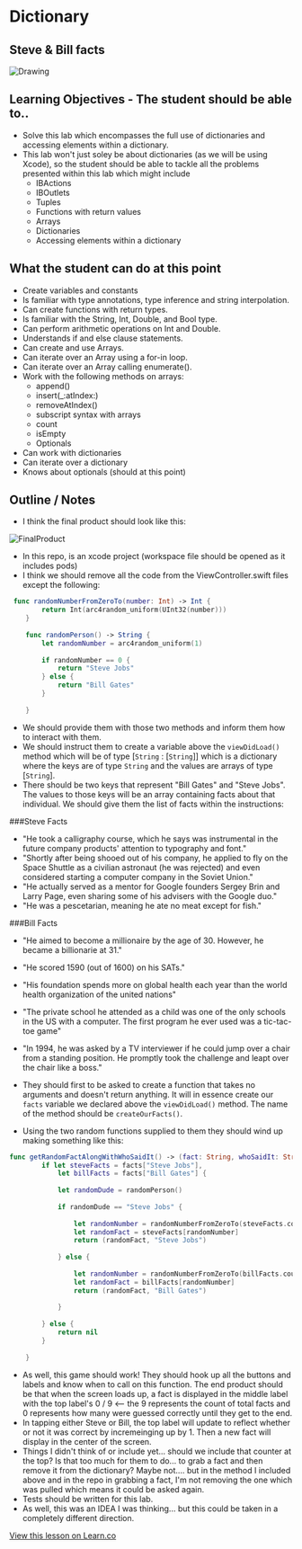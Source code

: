 # Dictionary
## Steve & Bill facts

<img src="http://i.imgur.com/wDKdQ8a.jpg?1" alt="Drawing"/>  


## Learning Objectives - The student should be able to..

* Solve this lab which encompasses the full use of dictionaries and accessing elements within a dictionary.
* This lab won't just soley be about dictionaries (as we will be using Xcode), so the student should be able to tackle all the problems presented within this lab which might include
	* IBActions
	* IBOutlets
	* Tuples
	* Functions with return values
	* Arrays
	* Dictionaries
	* Accessing elements within a dictionary

## What the student can do at this point 

* Create variables and constants
* Is familiar with type annotations, type inference and string interpolation.
* Can create functions with return types.
* Is familiar with the String, Int, Double, and Bool type.
* Can perform arithmetic operations on Int and Double.
* Understands if and else clause statements.
* Can create and use Arrays.
* Can iterate over an Array using a for-in loop.
* Can iterate over an Array calling enumerate().
* Work with the following methods on arrays:
	* append()
	* insert(_:atIndex:)
	* removeAtIndex()
	* subscript syntax with arrays
	* count
	* isEmpty
	* Optionals
* Can work with dictionaries 
* Can iterate over a dictionary
* Knows about optionals (should at this point)

## Outline / Notes

* I think the final product should look like this:

![FinalProduct](http://i.imgur.com/K3V6yBg.png?1)

*  In this repo, is an xcode project (workspace file should be opened as it includes pods)
* I think we should remove all the code from the ViewController.swift files except the following:

```swift
 func randomNumberFromZeroTo(number: Int) -> Int {
        return Int(arc4random_uniform(UInt32(number)))
    }
    
    func randomPerson() -> String {
        let randomNumber = arc4random_uniform(1)
        
        if randomNumber == 0 {
            return "Steve Jobs"
        } else {
            return "Bill Gates"
        }
        
    }
```

* We should provide them with those two methods and inform them how to interact with them.
* We should instruct them to create a variable above the `viewDidLoad()` method which will be of type [`String` : [`String`]] which is a dictionary where the keys are of type `String` and the values are arrays of type [`String`].
* There should be two keys that represent "Bill Gates" and "Steve Jobs". The values to those keys will be an array containing facts about that individual. We should give them the list of facts within the instructions:

###Steve Facts
* "He took a calligraphy course, which he says was instrumental in the future company products' attention to typography and font."
* "Shortly after being shooed out of his company, he applied to fly on the Space Shuttle as a civilian astronaut (he was rejected) and even considered starting a computer company in the Soviet Union."
* "He actually served as a mentor for Google founders Sergey Brin and Larry Page, even sharing some of his advisers with the Google duo."
* "He was a pescetarian, meaning he ate no meat except for fish."

###Bill Facts
* "He aimed to become a millionaire by the age of 30. However, he became a billionarie at 31."
* "He scored 1590 (out of 1600) on his SATs."
* "His foundation spends more on global health each year than the world health organization of the united nations"
* "The private school he attended as a child was one of the only schools in the US with a computer. The first program he ever used was a tic-tac-toe game"
* "In 1994, he was asked by a TV interviewer if he could jump over a chair from a standing position. He promptly took the challenge and leapt over the chair like a boss."

* They should first to be asked to create a function that takes no arguments and doesn't return anything. It will in essence create our `facts` variable we declared above the `viewDidLoad()` method. The name of the method should be `createOurFacts()`.

* Using the two random functions supplied to them they should wind up making something like this:

```swift
func getRandomFactAlongWithWhoSaidIt() -> (fact: String, whoSaidIt: String)? {
        if let steveFacts = facts["Steve Jobs"],
            let billFacts = facts["Bill Gates"] {
            
            let randomDude = randomPerson()
            
            if randomDude == "Steve Jobs" {
                
                let randomNumber = randomNumberFromZeroTo(steveFacts.count)
                let randomFact = steveFacts[randomNumber]
                return (randomFact, "Steve Jobs")
                
            } else {
                
                let randomNumber = randomNumberFromZeroTo(billFacts.count)
                let randomFact = billFacts[randomNumber]
                return (randomFact, "Bill Gates")
                
            } 
            
        } else {
            return nil
        }
    
    }
```

* As well, this game should work! They should hook up all the buttons and labels and know when to call on this function. The end product should be that when the screen loads up, a fact is displayed in the middle label with the top label's 0 / 9 <-- the 9 represents the count of total facts and 0 represents how many were guessed correctly until they get to the end.
* In tapping either Steve or Bill, the top label will update to reflect whether or not it was correct by incremeinging up by 1. Then a new fact will display in the center of the screen.
* Things I didn't think of or include yet... should we include that counter at the top? Is that too much for them to do... to grab a fact and then remove it from the dictionary? Maybe not.... but in the method I included above and in the repo in grabbing a fact, I'm not removing the one which was pulled which means it could be asked again.
* Tests should be written for this lab.
* As well, this was an IDEA I was thinking... but this could be taken in a completely different direction.

<a href='https://learn.co/lessons/DictionaryAllLab' data-visibility='hidden'>View this lesson on Learn.co</a>
